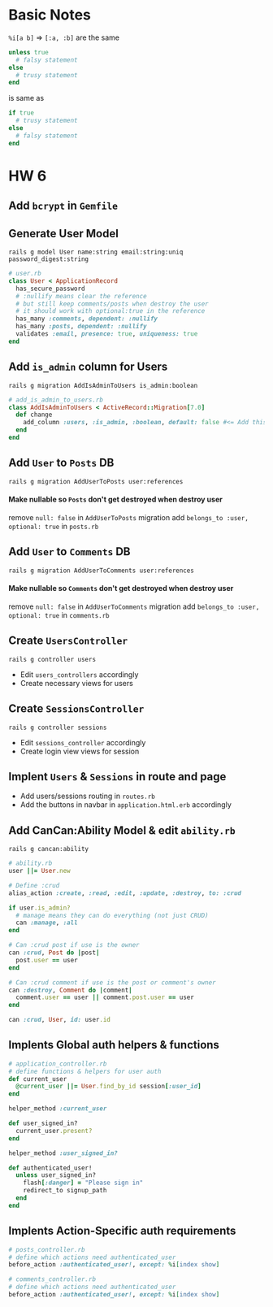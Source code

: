 # Basic Notes

`%i[a b]` => `[:a, :b]` are the same

```rb
unless true
  # falsy statement
else
  # trusy statement
end
```

is same as

```rb
if true
  # trusy statement
else
  # falsy statement
end
```

# HW 6

## Add `bcrypt` in `Gemfile`

## Generate User Model

```
rails g model User name:string email:string:uniq password_digest:string
```

```rb
# user.rb
class User < ApplicationRecord
  has_secure_password
  # :nullify means clear the reference
  # but still keep comments/posts when destroy the user
  # it should work with optional:true in the reference
  has_many :comments, dependent: :nullify
  has_many :posts, dependent: :nullify
  validates :email, presence: true, uniqueness: true
end
```

## Add `is_admin` column for Users

```
rails g migration AddIsAdminToUsers is_admin:boolean
```

```rb
# add_is_admin_to_users.rb
class AddIsAdminToUsers < ActiveRecord::Migration[7.0]
  def change
    add_column :users, :is_admin, :boolean, default: false #<= Add this default:false
  end
end
```

## Add `User` to `Posts` DB

```
rails g migration AddUserToPosts user:references
```

#### Make nullable so `Posts` don't get destroyed when destroy user

remove `null: false` in `AddUserToPosts` migration
add `belongs_to :user, optional: true` in `posts.rb`

## Add `User` to `Comments` DB

```
rails g migration AddUserToComments user:references
```

#### Make nullable so `Comments` don't get destroyed when destroy user

remove `null: false` in `AddUserToComments` migration
add `belongs_to :user, optional: true` in `comments.rb`

## Create `UsersController`

```
rails g controller users
```

- Edit `users_controllers` accordingly
- Create necessary views for users

## Create `SessionsController`

```
rails g controller sessions
```

- Edit `sessions_controller` accordingly
- Create login view views for session

## Implent `Users` & `Sessions` in route and page

- Add users/sessions routing in `routes.rb`
- Add the buttons in navbar in `application.html.erb` accordingly

## Add CanCan:Ability Model & edit `ability.rb`

```
rails g cancan:ability
```

```rb
# ability.rb
user ||= User.new

# Define :crud
alias_action :create, :read, :edit, :update, :destroy, to: :crud

if user.is_admin?
  # manage means they can do everything (not just CRUD)
  can :manage, :all
end

# Can :crud post if use is the owner
can :crud, Post do |post|
  post.user == user
end

# Can :crud comment if use is the post or comment's owner
can :destroy, Comment do |comment|
  comment.user == user || comment.post.user == user
end

can :crud, User, id: user.id
```

## Implents Global auth helpers & functions

```rb
# application_controller.rb
# define functions & helpers for user auth
def current_user
  @current_user ||= User.find_by_id session[:user_id]
end

helper_method :current_user

def user_signed_in?
  current_user.present?
end

helper_method :user_signed_in?

def authenticated_user!
  unless user_signed_in?
    flash[:danger] = "Please sign in"
    redirect_to signup_path
  end
end
```

## Implents Action-Specific auth requirements

```rb
# posts_controller.rb
# define which actions need authenticated_user
before_action :authenticated_user!, except: %i[index show]
```

```rb
# comments_controller.rb
# define which actions need authenticated_user
before_action :authenticated_user!, except: %i[index show]
```
